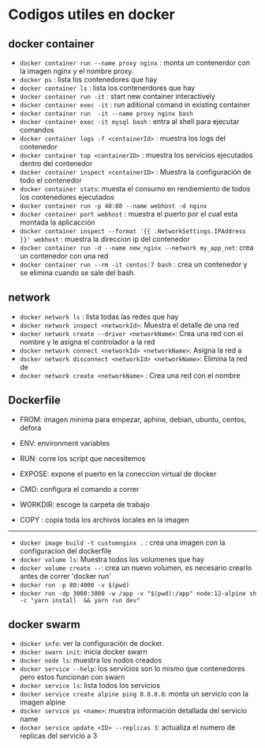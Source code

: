 # Codigos utiles en docker

## docker container
* `docker container run --name proxy nginx` : monta un contenerdor con la imagen nginx y el nombre proxy.
* `docker ps` : lista los contenedores que hay 
* `docker container ls` : lista los contenerdores que hay
* `docker container run -it` : start new container interactively
* `docker container exec -it` : run aditional comand in existing container
* `docker container run  -it --name proxy nginx bash`
* `docker container exec -it mysql bash` : entra al shell para ejecutar comandos
* `docker container logs -f <containerId>` : muestra los logs del contenedor
* `docker container top <containerID>` : muestra los servicios ejecutados dentro del contenedor
* `docker container inspect <containerID>` :  Muestra la configuración de todo el contenedor
* `docker container stats`: muesta el consumo en rendiemiento de todos los contenedores ejecutados
* `docker container run -p 40:80 --name webhost -d nginx`
* `docker container port webhost` : muestra el puerto por el cual esta montada la aplicacción
* `docker container inspect --format '{{ .NetworkSettings.IPAddress }}' webhost` : muestra la direccion ip del contenedor
* `docker container run -d --name new_nginx --network my_app_net`: crea un contenedor con una red
* `docker container run --rm -it centos:7 bash` : crea un contenedor y se elimina cuando se sale del bash.

## network
* `docker network ls` : lista todas las redes que hay
* `docker network inspect <networkId>`: Muestra el detalle de una red
* `docker network create --driver <networkName>`: Crea una red con el nombre <networkName> y le asigna el controlador a la red
* `docker network connect <networkId> <networkName>`: Asigna la red <networkName> a <containerName>
* `docker network disconnect <networkId> <networkName>`: Elimina la red <networkName> de <containerName>
* `docker network create <networkName>` : Crea una red con el nombre <networkName>

## Dockerfile
* FROM: imagen minima para empezar, aphine, debian, ubuntu, centos, defora
* ENV: environment variables
* RUN: corre los script que necesitemos
* EXPOSE: expone el puerto en la coneccion virtual de docker
* CMD: configura el comando a correr 


* WORKDIR: escoge la carpeta de trabajo
* COPY : copia toda los archivos locales en la imagen

-----------------------
* `docker image build -t customnginx .` : crea una imagen con la configuracion del dockerfile
* `docker volume ls`: Muestra todos los volumenes que hay 
* `docker volume create --`: crea un nuevo volumen, es necesario crearlo antes de correr 'docker run'
* `docker run -p 80:4000 -v $(pwd)`
* `docker run -dp 3000:3000 -w /app -v "$(pwd):/app" node:12-alpine sh -c "yarn install  && yarn run dev"`

## docker swarm

* `docker info`: ver la configuración de docker.
* `docker swarn init`: inicia docker swarn
* `docker node ls`: muestra los nodos creados
* `docker service --help`: los servicios son lo mismo que contenedores pero estos funcionan con swarn
* `docker service ls`: lista todos los servicios
* `docker service create alpine ping 8.8.8.8`: monta un servicio con la imagen alpine
* `docker service ps <name>`: muestra información detallada del servicio name
* `docker service update <ID> --replicas 3`: actualiza el numero de replicas del servicio a 3
